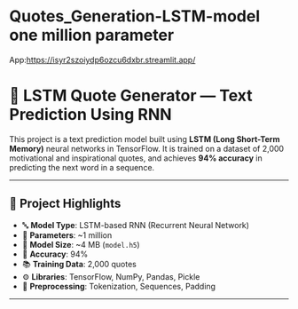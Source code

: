 # Quotes_Generation-LSTM-model one million parameter

App:https://isyr2szoiydp6ozcu6dxbr.streamlit.app/

# 🧠 LSTM Quote Generator — Text Prediction Using RNN

This project is a text prediction model built using **LSTM (Long Short-Term Memory)** neural networks in TensorFlow. It is trained on a dataset of 2,000 motivational and inspirational quotes, and achieves **94% accuracy** in predicting the next word in a sequence.

---

## 🚀 Project Highlights

- 🔤 **Model Type**: LSTM-based RNN (Recurrent Neural Network)
- 🧮 **Parameters**: ~1 million
- 💾 **Model Size**: ~4 MB (`model.h5`)
- 🧠 **Accuracy**: 94%
- 📚 **Training Data**: 2,000 quotes
- ⚙️ **Libraries**: TensorFlow, NumPy, Pandas, Pickle
- 🧹 **Preprocessing**: Tokenization, Sequences, Padding

---

